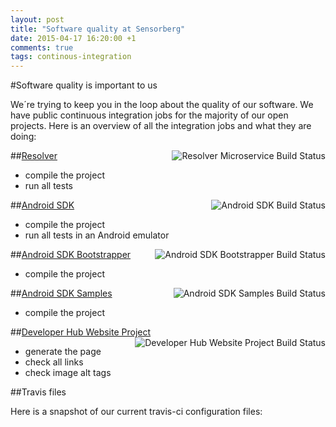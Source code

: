 ```yaml
---
layout: post
title: "Software quality at Sensorberg"
date: 2015-04-17 16:20:00 +1
comments: true
tags: continous-integration
---
```


#Software quality is important to us

We´re trying to keep you in the loop about the quality of our software. We have public continuous integration jobs for the majority of our open projects. Here is an overview of all the integration jobs and what they are doing:
 
##[Resolver](https://travis-ci.org/sensorberg-dev/resolver)  <img src="https://travis-ci.org/sensorberg-dev/resolver.svg?branch=master" alt="Resolver Microservice Build Status" style="float:right">

* compile the project
* run all tests

<!--more-->

##[Android SDK](https://travis-ci.org/sensorberg-dev/android-sdk) <img src="https://travis-ci.org/sensorberg-dev/android-sdk.svg?branch=master" alt="Android SDK Build Status" style="float:right">

* compile the project
* run all tests in an Android emulator

##[Android SDK Bootstrapper](https://travis-ci.org/sensorberg-dev/android-sdk-bootstrapper) <img src="https://travis-ci.org/sensorberg-dev/android-sdk-bootstrapper.svg?branch=master" alt="Android SDK Bootstrapper Build Status" style="float:right">

* compile the project

##[Android SDK Samples](https://travis-ci.org/sensorberg-dev/android-sdk-samples)  <img src="https://travis-ci.org/sensorberg-dev/android-sdk-samples.svg?branch=master" alt="Android SDK Samples Build Status" style="float:right">

* compile the project

##[Developer Hub Website Project](https://travis-ci.org/sensorberg-dev/sensorberg-dev.github.io)  <img src="https://travis-ci.org/sensorberg-dev/sensorberg-dev.github.io.svg?branch=master" alt="Developer Hub Website Project Build Status" style="float:right">

* generate the page
* check all links
* check image alt tags

##Travis files

Here is a snapshot of our current travis-ci configuration files:

<script src="https://gist.github.com/sensorberg-admin/7f39b593fd47b5b56aac.js"></script>
